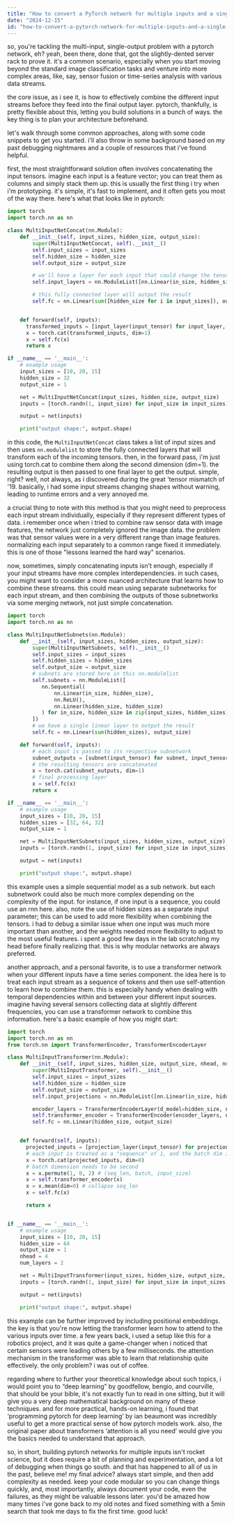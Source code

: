 ```yaml
---
title: "How to convert a PyTorch network for multiple inputs and a single output?"
date: "2024-12-15"
id: "how-to-convert-a-pytorch-network-for-multiple-inputs-and-a-single-output"
---
```


so, you're tackling the multi-input, single-output problem with a pytorch network, eh? yeah, been there, done that, got the slightly-dented server rack to prove it. it's a common scenario, especially when you start moving beyond the standard image classification tasks and venture into more complex areas, like, say, sensor fusion or time-series analysis with various data streams.

the core issue, as i see it, is how to effectively combine the different input streams before they feed into the final output layer. pytorch, thankfully, is pretty flexible about this, letting you build solutions in a bunch of ways. the key thing is to plan your architecture beforehand.

let's walk through some common approaches, along with some code snippets to get you started. i'll also throw in some background based on my past debugging nightmares and a couple of resources that i've found helpful.

first, the most straightforward solution often involves concatenating the input tensors. imagine each input is a feature vector; you can treat them as columns and simply stack them up. this is usually the first thing i try when i'm prototyping. it's simple, it's fast to implement, and it often gets you most of the way there. here's what that looks like in pytorch:

```python
import torch
import torch.nn as nn

class MultiInputNetConcat(nn.Module):
    def __init__(self, input_sizes, hidden_size, output_size):
        super(MultiInputNetConcat, self).__init__()
        self.input_sizes = input_sizes
        self.hidden_size = hidden_size
        self.output_size = output_size

        # we'll have a layer for each input that could change the tensor size
        self.input_layers = nn.ModuleList([nn.Linear(in_size, hidden_size) for in_size in input_sizes])

        # this fully connected layer will output the result
        self.fc = nn.Linear(sum([hidden_size for i in input_sizes]), output_size)


    def forward(self, inputs):
      transformed_inputs = [input_layer(input_tensor) for input_layer, input_tensor in zip(self.input_layers, inputs)]
      x = torch.cat(transformed_inputs, dim=1)
      x = self.fc(x)
      return x

if __name__ == '__main__':
    # example usage
    input_sizes = [10, 20, 15]
    hidden_size = 32
    output_size = 1

    net = MultiInputNetConcat(input_sizes, hidden_size, output_size)
    inputs = [torch.randn(1, input_size) for input_size in input_sizes]

    output = net(inputs)

    print("output shape:", output.shape)
```

in this code, the `MultiInputNetConcat` class takes a list of input sizes and then uses `nn.modulelist` to store the fully connected layers that will transform each of the incoming tensors. then, in the forward pass, i'm just using torch.cat to combine them along the second dimension (dim=1). the resulting output is then passed to one final layer to get the output. simple, right? well, not always, as i discovered during the great 'tensor mismatch of '19. basically, i had some input streams changing shapes without warning, leading to runtime errors and a very annoyed me.

a crucial thing to note with this method is that you might need to preprocess each input stream individually, especially if they represent different types of data. i remember once when i tried to combine raw sensor data with image features, the network just completely ignored the image data. the problem was that sensor values were in a very different range than image features. normalizing each input separately to a common range fixed it immediately. this is one of those "lessons learned the hard way" scenarios.

now, sometimes, simply concatenating inputs isn't enough, especially if your input streams have more complex interdependencies. in such cases, you might want to consider a more nuanced architecture that learns how to combine these streams. this could mean using separate subnetworks for each input stream, and then combining the outputs of those subnetworks via some merging network, not just simple concatenation.

```python
import torch
import torch.nn as nn

class MultiInputNetSubnets(nn.Module):
    def __init__(self, input_sizes, hidden_sizes, output_size):
        super(MultiInputNetSubnets, self).__init__()
        self.input_sizes = input_sizes
        self.hidden_sizes = hidden_sizes
        self.output_size = output_size
        # subnets are stored here in this nn.modulelist
        self.subnets = nn.ModuleList([
           nn.Sequential(
               nn.Linear(in_size, hidden_size),
               nn.ReLU(),
               nn.Linear(hidden_size, hidden_size)
           ) for in_size, hidden_size in zip(input_sizes, hidden_sizes)
        ])
        # we have a single linear layer to output the result
        self.fc = nn.Linear(sum(hidden_sizes), output_size)

    def forward(self, inputs):
        # each input is passed to its respective subnetwork
        subnet_outputs = [subnet(input_tensor) for subnet, input_tensor in zip(self.subnets, inputs)]
        # the resulting tensors are concatenated
        x = torch.cat(subnet_outputs, dim=1)
        # final processing layer
        x = self.fc(x)
        return x

if __name__ == '__main__':
    # example usage
    input_sizes = [10, 20, 15]
    hidden_sizes = [32, 64, 32]
    output_size = 1

    net = MultiInputNetSubnets(input_sizes, hidden_sizes, output_size)
    inputs = [torch.randn(1, input_size) for input_size in input_sizes]

    output = net(inputs)

    print("output shape:", output.shape)
```

this example uses a simple sequential model as a sub network. but each subnetwork could also be much more complex depending on the complexity of the input. for instance, if one input is a sequence, you could use an rnn here. also, note the use of hidden sizes as a separate input parameter; this can be used to add more flexibility when combining the tensors. i had to debug a similar issue when one input was much more important than another, and the weights needed more flexibility to adjust to the most useful features. i spent a good few days in the lab scratching my head before finally realizing that. this is why modular networks are always preferred.

another approach, and a personal favorite, is to use a transformer network when your different inputs have a time series component. the idea here is to treat each input stream as a sequence of tokens and then use self-attention to learn how to combine them. this is especially handy when dealing with temporal dependencies within and between your different input sources. imagine having several sensors collecting data at slightly different frequencies, you can use a transformer network to combine this information. here's a basic example of how you might start:

```python
import torch
import torch.nn as nn
from torch.nn import TransformerEncoder, TransformerEncoderLayer

class MultiInputTransformer(nn.Module):
    def __init__(self, input_sizes, hidden_size, output_size, nhead, num_layers):
        super(MultiInputTransformer, self).__init__()
        self.input_sizes = input_sizes
        self.hidden_size = hidden_size
        self.output_size = output_size
        self.input_projections = nn.ModuleList([nn.Linear(in_size, hidden_size) for in_size in input_sizes])

        encoder_layers = TransformerEncoderLayer(d_model=hidden_size, nhead=nhead)
        self.transformer_encoder = TransformerEncoder(encoder_layers, num_layers=num_layers)
        self.fc = nn.Linear(hidden_size, output_size)


    def forward(self, inputs):
      projected_inputs = [projection_layer(input_tensor) for projection_layer, input_tensor in zip(self.input_projections,inputs)]
      # each input is treated as a "sequence" of 1, and the batch dim is 1 in this example
      x = torch.cat(projected_inputs, dim=0)
      # batch dimension needs to be second
      x = x.permute(1, 0, 2) # (seq_len, batch, input_size)
      x = self.transformer_encoder(x)
      x = x.mean(dim=0) # collapse seq_len
      x = self.fc(x)

      return x


if __name__ == '__main__':
    # example usage
    input_sizes = [10, 20, 15]
    hidden_size = 64
    output_size = 1
    nhead = 4
    num_layers = 2

    net = MultiInputTransformer(input_sizes, hidden_size, output_size, nhead, num_layers)
    inputs = [torch.randn(1, input_size) for input_size in input_sizes]

    output = net(inputs)

    print("output shape:", output.shape)
```

this example can be further improved by including positional embeddings. the key is that you're now letting the transformer learn how to attend to the various inputs over time. a few years back, i used a setup like this for a robotics project, and it was quite a game-changer when i noticed that certain sensors were leading others by a few milliseconds. the attention mechanism in the transformer was able to learn that relationship quite effectively. the only problem? i was out of coffee.

regarding where to further your theoretical knowledge about such topics, i would point you to “deep learning” by goodfellow, bengio, and courville, that should be your bible, it's not exactly fun to read in one sitting, but it will give you a very deep mathematical background on many of these techniques. and for more practical, hands-on learning, i found that ‘programming pytorch for deep learning’ by ian beaumont was incredibly useful to get a more practical sense of how pytorch models work. also, the original paper about transformers ‘attention is all you need’ would give you the basics needed to understand that approach.

so, in short, building pytorch networks for multiple inputs isn't rocket science, but it does require a bit of planning and experimentation, and a lot of debugging when things go south. and that has happened to all of us in the past, believe me! my final advice? always start simple, and then add complexity as needed. keep your code modular so you can change things quickly, and, most importantly, always document your code, even the failures, as they might be valuable lessons later. you'd be amazed how many times i've gone back to my old notes and fixed something with a 5min search that took me days to fix the first time. good luck!
